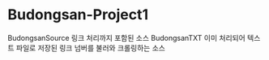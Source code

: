 # Budongsan-Project1
BudongsanSource 링크 처리까지 포함된 소스
BudongsanTXT 이미 처리되어 텍스트 파일로 저장된 링크 넘버를 불러와 크롤링하는 소스